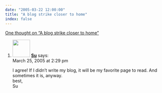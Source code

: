 ```yaml
---
date: "2005-03-22 12:00:00"
title: "A blog strike closer to home"
index: false
---
```


[One thought on &ldquo;A blog strike closer to home&rdquo;](/lemire/blog/2005/03-22-a-blog-strike-closer-to-home)

<ol class="comment-list">
<li id="comment-2138" class="comment even thread-even depth-1">
<div class="comment-author vcard">
<img alt src="https://secure.gravatar.com/avatar/1fd20c292824f77775ee846b69cfa476?s=56&#038;d=mm&#038;r=g" srcset="https://secure.gravatar.com/avatar/1fd20c292824f77775ee846b69cfa476?s=112&#038;d=mm&#038;r=g 2x" class="avatar avatar-56 photo" height="56" width="56" decoding="async" /> <b class="fn"><a href="http://www.terra.com.br/" class="url" rel="ugc external nofollow">Su</a></b> <span class="says">says:</span> </div>
<div class="comment-metadata"><time datetime="2005-03-25T14:29:54+00:00">March 25, 2005 at 2:29 pm</time></a> </div>
<div class="comment-content">
<p>I agree! If I didn&rsquo;t write my blog, it will be my favorite page to read. And sometimes it is, anyway.<br/>
best,<br/>
Su</p>
</div>
</li>
</ol>
